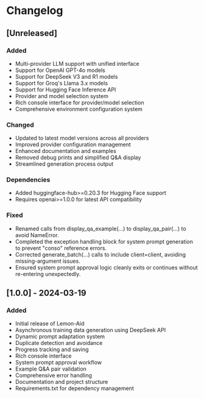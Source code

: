 # Changelog

## [Unreleased]

### Added
- Multi-provider LLM support with unified interface
- Support for OpenAI GPT-4o models
- Support for DeepSeek V3 and R1 models
- Support for Groq's Llama 3.x models
- Support for Hugging Face Inference API
- Provider and model selection system
- Rich console interface for provider/model selection
- Comprehensive environment configuration system

### Changed
- Updated to latest model versions across all providers
- Improved provider configuration management
- Enhanced documentation and examples
- Removed debug prints and simplified Q&A display
- Streamlined generation process output

### Dependencies
- Added huggingface-hub>=0.20.3 for Hugging Face support
- Requires openai>=1.0.0 for latest API compatibility

### Fixed
- Renamed calls from display_qa_example(...) to display_qa_pair(...) to avoid NameError.
- Completed the exception handling block for system prompt generation to prevent "conso" reference errors.
- Corrected generate_batch(...) calls to include client=client, avoiding missing-argument issues.
- Ensured system prompt approval logic cleanly exits or continues without re-entering unexpectedly.

## [1.0.0] - 2024-03-19

### Added
- Initial release of Lemon-Aid
- Asynchronous training data generation using DeepSeek API
- Dynamic prompt adaptation system
- Duplicate detection and avoidance
- Progress tracking and saving
- Rich console interface
- System prompt approval workflow
- Example Q&A pair validation
- Comprehensive error handling
- Documentation and project structure
- Requirements.txt for dependency management 